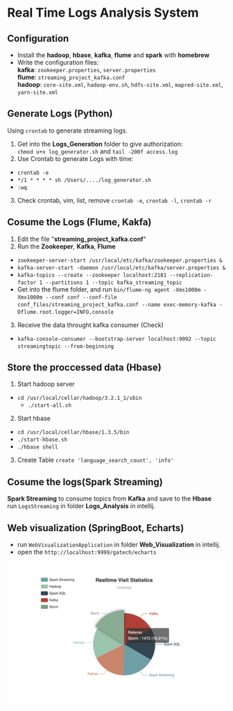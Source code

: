 # Real Time Logs Analysis System

## Configuration
- Install the **hadoop**, **hbase**, **kafka**, **flume** and **spark** with **homebrew**
- Write the configuration files: \
**kafka**: `zookeeper.properties`, `server.properties` \
**flume**: `streaming_project_kafka.conf` \
**hadoop**: `core-site.xml`, `hadoop-env.sh`, `hdfs-site.xml`, `mapred-site.xml`, `yarn-site.xml`

## Generate Logs (Python)
Using `crontab` to generate streaming logs.
1. Get into the **Logs_Generation** folder to give authorization: \
`chmod u+x log_generator.sh` and `tail -200f access.log`
2. Use Crontab to generate Logs with time:
- `crontab -e`
- `*/1 * * * * sh /Users/..../log_generator.sh`
- `:wq`
3. Check crontab, vim, list, remove
`crontab -e`, `crontab -l`, `crontab -r`


## Cosume the Logs (Flume, Kakfa)
1. Edit the file "**streaming_project_kafka.conf**"
2. Run the **Zookeeper**, **Kafka**, **Flume**
 - `zookeeper-server-start /usr/local/etc/kafka/zookeeper.properties &`
 - `kafka-server-start -daemon /usr/local/etc/kafka/server.properties &`
 - `kafka-topics --create --zookeeper localhost:2181 --replication-factor 1 --partitions 1 --topic kafka_streaming_topic`
 - Get into the flume folder, and run `bin/flume-ng agent -Xms1000m -Xmx1000m --conf conf --conf-file conf_files/streaming_project_kafka.conf --name exec-memory-kafka -Dflume.root.logger=INFO,console`
3. Receive the data throught kafka consumer (Check)
 - `kafka-console-consumer --bootstrap-server localhost:9092 --topic streamingtopic --from-beginning`
 
 ## Store the proccessed data (Hbase)
 1. Start hadoop server
 - `cd /usr/local/cellar/hadoop/3.2.1_1/sbin`
	- `./start-all.sh`
 2. Start hbase
 - `cd /usr/local/cellar/hbase/1.3.5/bin`
 -  `./start-hbase.sh`
 -  `./hbase shell`
 3. Create Table
 `create 'language_search_count', 'info'`

 ## Cosume the logs(Spark Streaming)
 **Spark Streaming** to consume topics from **Kafka** and save to the **Hbase** \
 run `LogsStreaming` in folder **Logs_Analysis** in intellij.

 ## Web visualization (SpringBoot, Echarts)
 - run `WebVisualizationApplication` in folder **Web_Visualization** in intellij.
 - open the `http://localhost:9999/gatech/echarts`
 
 ![static figure](visualization.png)
  
 
 
